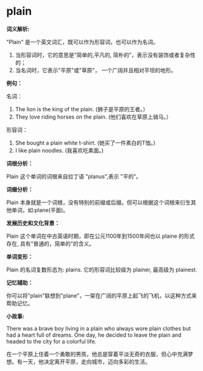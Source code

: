 # plain

**词义解析:**

  

"Plain" 是一个英文词汇，既可以作为形容词，也可以作为名词。

  

1.  当形容词时，它的意思是“简单的,平凡的, 简朴的”，表示没有装饰或者复杂性的；
2.  当名词时，它表示"平原"或"草原"， 一个广阔并且相对平坦的地形。

  

**例句：**

  

名词：

  

1.  The lion is the king of the plain. (狮子是平原的王者。）
2.  They love riding horses on the plain. (他们喜欢在草原上骑马。）

  

形容词：

  

1.  She bought a plain white t-shirt. (她买了一件素白的T恤。)
2.  I like plain noodles. (我喜欢吃素面。)

  

**词根分析：**

  

Plain 这个单词的词根来自拉丁语 "planus",表示 "平的”。

  

**词缀分析：**

  

Plain 本身就是一个词根，没有特别的前缀或后缀。但可以根据这个词根来衍生其他单词，如:plane(平面)。

  

**发展历史和文化背景：**

  

Plain 这个单词在中古英语时期，即在公元1100年到1500年间也以 plaine 的形式存在, 具有"普通的，简单的"的含义。

  

**单词变形：**

  

Plain 的名词复数形态为: plains. 它的形容词比较级为 plainer, 最高级为 plainest.

  

**记忆辅助：**

  

你可以将"plain"联想到"plane"，一架在广阔的平原上起飞的飞机，以这种方式来帮助记忆。

  

**小故事:**

  

There was a brave boy living in a plain who always wore plain clothes but had a heart full of dreams. One day, he decided to leave the plain and headed to the city for a colorful life.

  

在一个平原上住着一个勇敢的男孩，他总是穿着平淡无奇的衣服，但心中充满梦想。有一天，他决定离开平原，走向城市，迈向多彩的生活。
